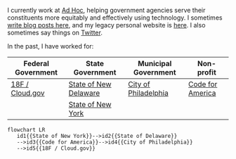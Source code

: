 I currently work at [Ad Hoc](https://adhocteam.us/), helping government agencies serve their constituents more equitably and effectively using technology. I sometimes [write blog posts here](https://mheadd.medium.com/), and my legacy personal website is [here](https://civic.io). I also sometimes say things on [Twitter](https://twitter.com/mheadd).

In the past, I have worked for:

  
|  Federal Government | State Government  | Municipal Government  | Non-profit  |  
|---|---|---|---|
| [18F / Cloud.gov](https://www.gsa.gov/about-us/organization/federal-acquisition-service/technology-transformation-services) | [State of New Delaware](https://dti.delaware.gov/)  | [City of Philadelphia](https://www.phila.gov/)  | [Code for America ](https://codeforamerica.org/)  |
|   | [State of New York](https://www.nysenate.gov/)  |   |   |

```mermaid
flowchart LR
   id1{{State of New York}}-->id2{{State of Delaware}}
   -->id3{{Code for America}}-->id4{{City of Philadelphia}}
   -->id5{{18F / Cloud.gov}}
```
